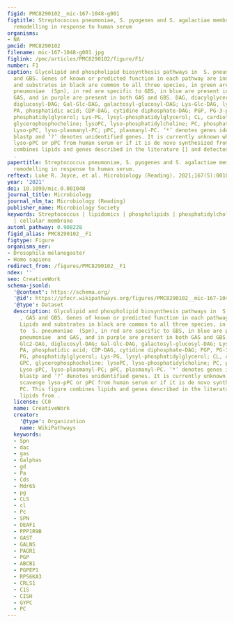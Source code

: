 ```yaml
---
figid: PMC8290102__mic-167-1048-g001
figtitle: Streptococcus pneumoniae, S. pyogenes and S. agalactiae membrane phospholipid
  remodelling in response to human serum
organisms:
- NA
pmcid: PMC8290102
filename: mic-167-1048-g001.jpg
figlink: /pmc/articles/PMC8290102/figure/F1/
number: F1
caption: Glycolipid and phospholipid biosynthesis pathways in  S. pneumoniae , GAS
  and GBS. Genes of known or predicted function in each pathway are indicated. Lipids
  and substrates in black are common to all three species, in green are specific to  S.
  pneumoniae  (Spn), in red are specific to GBS, in blue are present in  S. pneumoniae  and
  GAS, and in purple are present in both GAS and GBS. DAG, diacylglycerol; Glc2-DAG,
  diglucosyl-DAG; Gal-Glc-DAG, galactosyl-glucosyl-DAG; Lys-Glc-DAG, lysyl-glucosyl-DAG;
  PA, phosphatidic acid; CDP-DAG, cytidine diphosphate-DAG; PGP, PG-3-phosphate; PG,
  phosphatidylglycerol; Lys-PG, lysyl-phosphatidylglycerol; CL, cardiolipin; GPC,
  glycerophosphocholine; lysoPC, lyso-phosphatidylcholine; PC, phosphatidylcholine;
  Lyso-pPC, lyso-plasmanyl-PC; pPC, plasmanyl-PC. ‘*’ denotes genes identified by
  blastp and ‘?’ denotes unidentified genes. It is currently unknown whether GBS scavenge
  lyso-pPC or pPC from human serum or if it is de novo synthesized from PC. This figure
  combines lipids and genes described in the literature [] and detected lipids from
  .
papertitle: Streptococcus pneumoniae, S. pyogenes and S. agalactiae membrane phospholipid
  remodelling in response to human serum.
reftext: Luke R. Joyce, et al. Microbiology (Reading). 2021;167(5):001048.
year: '2021'
doi: 10.1099/mic.0.001048
journal_title: Microbiology
journal_nlm_ta: Microbiology (Reading)
publisher_name: Microbiology Society
keywords: Streptococcus | lipidomics | phospholipids | phosphatidylcholine | plasmalogen
  | cellular membrane
automl_pathway: 0.908228
figid_alias: PMC8290102__F1
figtype: Figure
organisms_ner:
- Drosophila melanogaster
- Homo sapiens
redirect_from: /figures/PMC8290102__F1
ndex: ''
seo: CreativeWork
schema-jsonld:
  '@context': https://schema.org/
  '@id': https://pfocr.wikipathways.org/figures/PMC8290102__mic-167-1048-g001.html
  '@type': Dataset
  description: Glycolipid and phospholipid biosynthesis pathways in  S. pneumoniae
    , GAS and GBS. Genes of known or predicted function in each pathway are indicated.
    Lipids and substrates in black are common to all three species, in green are specific
    to  S. pneumoniae  (Spn), in red are specific to GBS, in blue are present in  S.
    pneumoniae  and GAS, and in purple are present in both GAS and GBS. DAG, diacylglycerol;
    Glc2-DAG, diglucosyl-DAG; Gal-Glc-DAG, galactosyl-glucosyl-DAG; Lys-Glc-DAG, lysyl-glucosyl-DAG;
    PA, phosphatidic acid; CDP-DAG, cytidine diphosphate-DAG; PGP, PG-3-phosphate;
    PG, phosphatidylglycerol; Lys-PG, lysyl-phosphatidylglycerol; CL, cardiolipin;
    GPC, glycerophosphocholine; lysoPC, lyso-phosphatidylcholine; PC, phosphatidylcholine;
    Lyso-pPC, lyso-plasmanyl-PC; pPC, plasmanyl-PC. ‘*’ denotes genes identified by
    blastp and ‘?’ denotes unidentified genes. It is currently unknown whether GBS
    scavenge lyso-pPC or pPC from human serum or if it is de novo synthesized from
    PC. This figure combines lipids and genes described in the literature [] and detected
    lipids from .
  license: CC0
  name: CreativeWork
  creator:
    '@type': Organization
    name: WikiPathways
  keywords:
  - Spn
  - dac
  - gas
  - Galphas
  - gd
  - Pa
  - Cds
  - Mdr65
  - pg
  - CLS
  - cl
  - Pc
  - SPN
  - DEAF1
  - PPP1R9B
  - GAST
  - GALNS
  - PAGR1
  - PGP
  - ABCB1
  - PGPEP1
  - RPS6KA3
  - CRLS1
  - C1S
  - CISH
  - GYPC
  - PC
---
```

